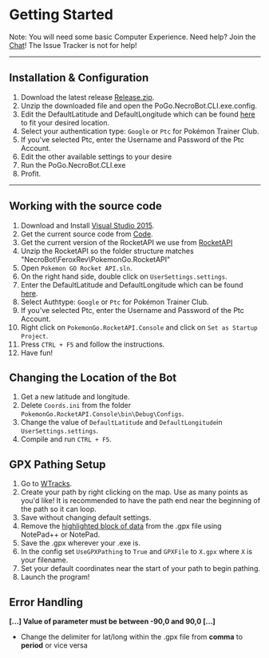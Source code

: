 # Getting Started
Note: You will need some basic Computer Experience.
Need help? Join the [Chat](https://github.com/NecronomiconCoding/NecroBot/wiki/Chat-&-Rules#chatting-using-discord)! The Issue Tracker is not for help!

***
## Installation & Configuration
1. Download the latest release [Release.zip](https://github.com/NecronomiconCoding/NecroBot/releases).
2. Unzip the downloaded file and open the PoGo.NecroBot.CLI.exe.config.
3. Edit the DefaultLatitude and DefaultLongitude which can be found [here](http://mondeca.com/index.php/en/any-place-en) to fit your desired location.
4. Select your authentication type: `Google` or `Ptc` for Pokémon Trainer Club.
5. If you've selected Ptc, enter the Username and Password of the Ptc Account.
6. Edit the other available settings to your desire
7. Run the PoGo.NecroBot.CLI.exe
8. Profit.

***
## Working with the source code
1. Download and Install [Visual Studio 2015](https://go.microsoft.com/fwlink/?LinkId=691979&clcid=0x409).
2. Get the current source code from [Code](https://github.com/NecronomiconCoding/NecroBot/archive/master.zip).
3. Get the current version of the RocketAPI we use from [RocketAPI](https://github.com/FeroxRev/Pokemon-Go-Rocket-API/archive/master.zip)
4. Unzip the RocketAPI so the folder structure matches "NecroBot\FeroxRev\PokemonGo.RocketAPI\"
4. Open `Pokemon GO Rocket API.sln`.
5. On the right hand side, double click on `UserSettings.settings`.
6. Enter the DefaultLatitude and DefaultLongitude which can be found [here](http://mondeca.com/index.php/en/any-place-en).
7. Select Authtype: `Google` or `Ptc` for Pokémon Trainer Club.
8. If you've selected Ptc, enter the Username and Password of the Ptc Account.
9. Right click on `PokemonGo.RocketAPI.Console` and click on `Set as Startup Project`.
10. Press `CTRL + F5` and follow the instructions.
11. Have fun!

## Changing the Location of the Bot
1. Get a new latitude and longitude.
2. Delete `Coords.ini` from the folder `PokemonGo.RocketAPI.Console\bin\Debug\Configs`.
3. Change the value of `DefaultLatitude` and `DefaultLongitude`in `UserSettings.settings`.
4. Compile and run `CTRL + F5`.

## GPX Pathing Setup
1. Go to [WTracks](https://wtracks.appspot.com/).
2. Create your path by right clicking on the map. Use as many points as you'd like! It is recommended to have the path end near the beginning of the path so it can loop.
3. Save without changing default settings.
4. Remove the [highlighted block of data](http://i.imgur.com/Px6Ba22.png) from the .gpx file using NotePad++ or NotePad.
5. Save the .gpx wherever your .exe is.
6. In the config set `UseGPXPathing` to `True` and `GPXFile` to `X.gpx` where `X` is your filename.
7. Set your default coordinates near the start of your path to begin pathing.
8. Launch the program!

## Error Handling
**[...] Value of parameter must be between -90,0 and 90,0 [...]**
* Change the delimiter for lat/long within the .gpx file from **comma** to **period** or vice versa